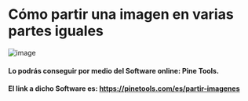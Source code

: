 # Cómo partir una imagen en varias partes iguales

![image](https://user-images.githubusercontent.com/124466958/226947976-1b5542ae-2156-4c11-b43d-58b74e348f2a.png)

#### Lo podrás conseguir por medio del Software online: Pine Tools.
#### El link a dicho Software es: https://pinetools.com/es/partir-imagenes
